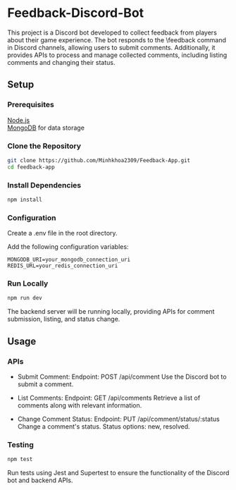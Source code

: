 # Feedback-Discord-Bot
This project is a Discord bot developed to collect feedback from players about their game experience. The bot responds to the \feedback command in Discord channels, allowing users to submit comments. Additionally, it provides APIs to process and manage collected comments, including listing comments and changing their status.

## Setup

### Prerequisites
[Node.js](https://nodejs.org/en)  
[MongoDB](https://www.mongodb.com/) for data storage  
### Clone the Repository
```bash
git clone https://github.com/Minhkhoa2309/Feedback-App.git
cd feedback-app
```

### Install Dependencies
```bash
npm install
```
### Configuration
Create a .env file in the root directory.

Add the following configuration variables:
```env
MONGODB_URI=your_mongodb_connection_uri
REDIS_URL=your_redis_connection_uri
```
### Run Locally
```bash
npm run dev
```
The backend server will be running locally, providing APIs for comment submission, listing, and status change.

## Usage
### APIs
- Submit Comment:
Endpoint: POST /api/comment
Use the Discord bot to submit a comment.

- List Comments:
Endpoint: GET /api/comments
Retrieve a list of comments along with relevant information.  


- Change Comment Status:
Endpoint: PUT /api/comment/status/:status
Change a comment's status. Status options: new, resolved.
### Testing
```bash
npm test
```
Run tests using Jest and Supertest to ensure the functionality of the Discord bot and backend APIs.

